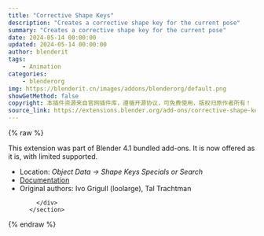 ```yaml
---
title: "Corrective Shape Keys"
description: "Creates a corrective shape key for the current pose"
summary: "Creates a corrective shape key for the current pose"
date: 2024-05-14 00:00:00
updated: 2024-05-14 00:00:00
author: blenderit
tags: 
    - Animation
categories:
    - blenderorg
img: https://blenderit.cn/images/addons/blenderorg/default.png
showGetMethod: false
copyright: 本插件资源来自官网插件库，遵循开源协议，可免费使用，版权归原作者所有！
source_link: https://extensions.blender.org/add-ons/corrective-shape-keys/
---
```


{% raw %}
<section id="about" class="mt-3">
            <div class="box style-rich-text">
              <p>This extension was part of Blender 4.1 bundled add-ons.
It is now offered as it is, with limited supported.</p>
<ul>
<li>Location: <em>Object Data → Shape Keys Specials or Search</em></li>
<li><a rel="nofollow noopener noreferrer external" target="_blank" href="https://docs.blender.org/manual/en/4.1//addons/animation/corrective_shape_keys.html">Documentation</a></li>
<li>Original authors: Ivo Grigull (loolarge), Tal Trachtman</li>
</ul>

            </div>
          </section>
<div style="display: none">blenderorg</div>
{% endraw %}